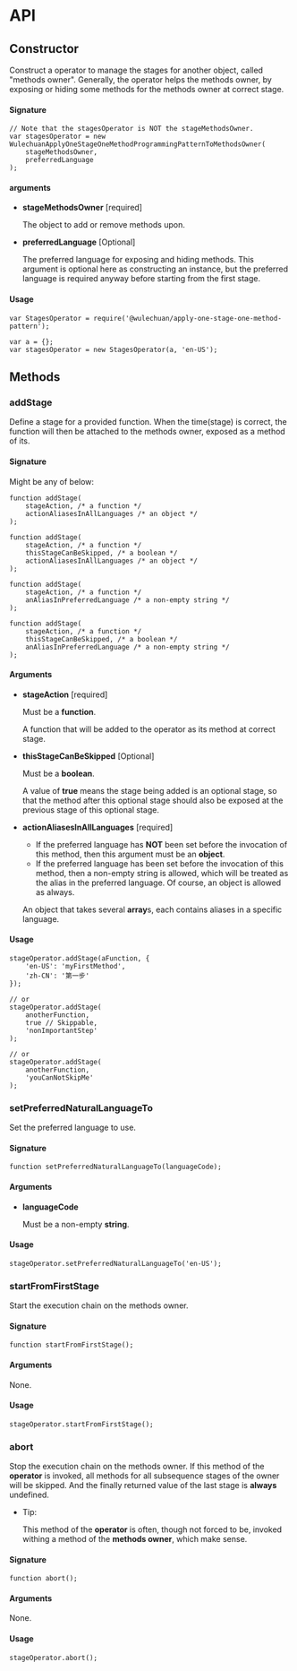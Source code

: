 # API

## Constructor

Construct a operator to manage the stages for another object, called "methods owner".
Generally, the operator helps the methods owner, by exposing or hiding some methods for the methods owner at correct stage.

#### Signature

	// Note that the stagesOperator is NOT the stageMethodsOwner.
	var stagesOperator = new WulechuanApplyOneStageOneMethodProgrammingPatternToMethodsOwner(
		stageMethodsOwner,
		preferredLanguage
	);

#### arguments

- **stageMethodsOwner** [required]

	The object to add or remove methods upon.

- **preferredLanguage** [Optional]

	The preferred language for exposing and hiding methods.
	This argument is optional here as constructing an instance, but the preferred language is required anyway before starting from the first stage.


#### Usage

	var StagesOperator = require('@wulechuan/apply-one-stage-one-method-pattern');

	var a = {};
	var stagesOperator = new StagesOperator(a, 'en-US');




## Methods

### addStage

Define a stage for a provided function. When the time(stage) is correct, the function will then be attached to the methods owner, exposed as a method of its.

#### Signature

Might be any of below:

	function addStage(
		stageAction, /* a function */
		actionAliasesInAllLanguages /* an object */
	);

	function addStage(
		stageAction, /* a function */
		thisStageCanBeSkipped, /* a boolean */
		actionAliasesInAllLanguages /* an object */
	);

	function addStage(
		stageAction, /* a function */
		anAliasInPreferredLanguage /* a non-empty string */
	);

	function addStage(
		stageAction, /* a function */
		thisStageCanBeSkipped, /* a boolean */
		anAliasInPreferredLanguage /* a non-empty string */
	);


#### Arguments

- **stageAction** [required]

	Must be a **function**.

	A function that will be added to the operator as its method at correct stage.

- **thisStageCanBeSkipped** [Optional]

	Must be a **boolean**.

	A value of **true** means the stage being added is an optional stage, so that the method after this optional stage should also be exposed at the previous stage of this optional stage.

- **actionAliasesInAllLanguages** [required]

	- If the preferred language has **NOT** been set before the invocation of this method,
		then this argument must be an **object**.
	- If the preferred language has been set before the invocation of this method,
		then a non-empty string is allowed, which will be treated as the alias in the preferred language. Of course, an object is allowed as always.

	An object that takes several **array**s, each contains aliases in a specific language.

#### Usage

	stageOperator.addStage(aFunction, {
		'en-US': 'myFirstMethod',
		'zh-CN': '第一步'
	});

	// or
	stageOperator.addStage(
		anotherFunction,
		true // Skippable,
		'nonImportantStep'
	);

	// or
	stageOperator.addStage(
		anotherFunction,
		'youCanNotSkipMe'
	);



### setPreferredNaturalLanguageTo

Set the preferred language to use.

#### Signature

	function setPreferredNaturalLanguageTo(languageCode);

#### Arguments

- **languageCode**

	Must be a non-empty **string**.

#### Usage

	stageOperator.setPreferredNaturalLanguageTo('en-US');



### startFromFirstStage

Start the execution chain on the methods owner.

#### Signature

	function startFromFirstStage();

#### Arguments

None.

#### Usage

	stageOperator.startFromFirstStage();




### abort

Stop the execution chain on the methods owner.
If this method of the **operator** is invoked, all methods for all subsequence stages of the owner will be skipped.
And the finally returned value of the last stage is **always** undefined.

- Tip:

	This method of the **operator** is often, though not forced to be, invoked withing a method of the **methods owner**, which make sense. 


#### Signature

	function abort();

#### Arguments

None.

#### Usage

	stageOperator.abort();


